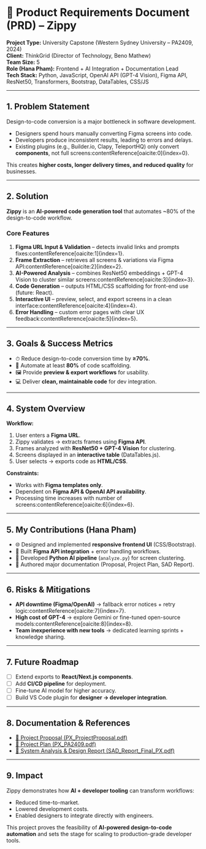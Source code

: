 # 📑 Product Requirements Document (PRD) – Zippy

**Project Type:** University Capstone (Western Sydney University – PA2409, 2024)  
**Client:** ThinkGrid (Director of Technology, Beno Mathew)  
**Team Size:** 5  
**Role (Hana Pham):** Frontend + AI Integration + Documentation Lead  
**Tech Stack:** Python, JavaScript, OpenAI API (GPT-4 Vision), Figma API, ResNet50, Transformers, Bootstrap, DataTables, CSS/JS  

---

## 1. Problem Statement
Design-to-code conversion is a major bottleneck in software development.  
- Designers spend hours manually converting Figma screens into code.  
- Developers produce inconsistent results, leading to errors and delays.  
- Existing plugins (e.g., Builder.io, Clapy, TeleportHQ) only convert **components**, not full screens:contentReference[oaicite:0]{index=0}.  

This creates **higher costs, longer delivery times, and reduced quality** for businesses.  

---

## 2. Solution
**Zippy** is an **AI-powered code generation tool** that automates ~80% of the design-to-code workflow.  

### Core Features
1. **Figma URL Input & Validation** – detects invalid links and prompts fixes:contentReference[oaicite:1]{index=1}.  
2. **Frame Extraction** – retrieves all screens & variations via Figma API:contentReference[oaicite:2]{index=2}.  
3. **AI-Powered Analysis** – combines ResNet50 embeddings + GPT-4 Vision to cluster similar screens:contentReference[oaicite:3]{index=3}.  
4. **Code Generation** – outputs HTML/CSS scaffolding for front-end use (future: React).  
5. **Interactive UI** – preview, select, and export screens in a clean interface:contentReference[oaicite:4]{index=4}.  
6. **Error Handling** – custom error pages with clear UX feedback:contentReference[oaicite:5]{index=5}.  

---

## 3. Goals & Success Metrics
- ⏱ Reduce design-to-code conversion time by **≥70%**.  
- 🤖 Automate at least **80%** of code scaffolding.  
- 🖼 Provide **preview & export workflows** for usability.  
- 💻 Deliver **clean, maintainable code** for dev integration.  

---

## 4. System Overview
**Workflow:**  
1. User enters a **Figma URL**.  
2. Zippy validates → extracts frames using **Figma API**.  
3. Frames analyzed with **ResNet50 + GPT-4 Vision** for clustering.  
4. Screens displayed in an **interactive table** (DataTables.js).  
5. User selects → exports code as **HTML/CSS**.  

**Constraints:**  
- Works with **Figma templates only**.  
- Dependent on **Figma API & OpenAI API availability**.  
- Processing time increases with number of screens:contentReference[oaicite:6]{index=6}.  

---

## 5. My Contributions (Hana Pham)
- 🌐 Designed and implemented **responsive frontend UI** (CSS/Bootstrap).  
- 🔌 Built **Figma API integration** + error handling workflows.  
- 🧠 Developed **Python AI pipeline** (`analyze.py`) for screen clustering.  
- 📑 Authored major documentation (Proposal, Project Plan, SAD Report).  

---

## 6. Risks & Mitigations
- **API downtime (Figma/OpenAI)** → fallback error notices + retry logic:contentReference[oaicite:7]{index=7}.  
- **High cost of GPT-4** → explore Gemini or fine-tuned open-source models:contentReference[oaicite:8]{index=8}.  
- **Team inexperience with new tools** → dedicated learning sprints + knowledge sharing.  

---

## 7. Future Roadmap
- [ ] Extend exports to **React/Next.js components**.  
- [ ] Add **CI/CD pipeline** for deployment.  
- [ ] Fine-tune AI model for higher accuracy.  
- [ ] Build VS Code plugin for **designer → developer integration**.  

---

## 8. Documentation & References
- [📘 Project Proposal (PX_ProjectProposal.pdf)](./docs/PX_ProjectProposal.pdf)  
- [📘 Project Plan (PX_PA2409.pdf)](./docs/PX_PA2409.pdf)  
- [📘 System Analysis & Design Report (SAD_Report_Final_PX.pdf)](./docs/SAD_Report_Final_PX.pdf)  

---

## 9. Impact
Zippy demonstrates how **AI + developer tooling** can transform workflows:  
- Reduced time-to-market.  
- Lowered development costs.  
- Enabled designers to integrate directly with engineers.  

This project proves the feasibility of **AI-powered design-to-code automation** and sets the stage for scaling to production-grade developer tools.  
